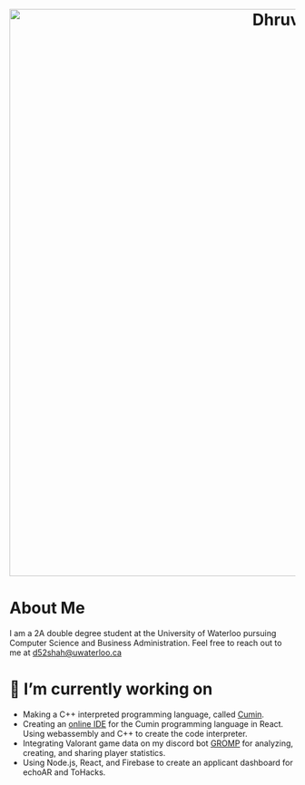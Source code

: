 <h1 align="center">
  <br>
  <img src="https://github.com/Dhruv-m-Shah/dhruv-m-shah/blob/master/images/whiteBackground.gif" alt="Dhruv Shah" width="1000">
</h1>

# About Me
I am a 2A double degree student at the University of Waterloo pursuing Computer Science and Business Administration. Feel free to reach out to me at d52shah@uwaterloo.ca


# 🔭 I’m currently working on
- Making a C++ interpreted programming language, called <a href = "https://github.com/Dhruv-m-Shah/Cumin">Cumin</a>.
- Creating an <a href="https://github.com/Dhruv-m-Shah/CuminIDE">online IDE</a> for the Cumin programming language in React. Using webassembly and C++ to create the code interpreter.
- Integrating Valorant game data on my discord bot <a href = "http://www.gromp.xyz/">GROMP</a> for analyzing, creating, and sharing player statistics.
- Using Node.js, React, and Firebase to create an applicant dashboard for echoAR and ToHacks.

<!--
**Dhruv-m-Shah/dhruv-m-shah** is a ✨ _special_ ✨ repository because its `README.md` (this file) appears on your GitHub profile.

Here are some ideas to get you started:


🌱 I’m currently learning ...

- 👯 I’m looking to collaborate on ...
- 🤔 I’m looking for help with ...
- 💬 Ask me about ...
- 📫 How to reach me: ...
- 😄 Pronouns: ...
- ⚡ Fun fact: ...
-->
